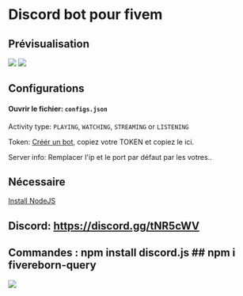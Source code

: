 # Discord bot pour fivem 

## Prévisualisation

<img src="https://kasper-rasmussen.dk/assets/images/discord_bot/1.png" />
<img src="https://kasper-rasmussen.dk/assets/images/discord_bot/2.png" />

## Configurations

#### Ouvrir le fichier: `configs.json`

Activity type: `PLAYING`, `WATCHING`, `STREAMING` or `LISTENING`

Token: [Créér un bot](https://discordapp.com/developers/applications/), copiez votre TOKEN et copiez le ici.

Server info: Remplacer l'ip et le port par défaut par les votres..

## Nécessaire

[Install NodeJS](https://nodejs.org/en/download/)

## Discord: https://discord.gg/tNR5cWV

## Commandes : npm install discord.js   ##  npm i fivereborn-query 

<a href="https://discord.gg/NHsABpb"><img src="https://kasper-rasmussen.dk/assets/images/icons/discord_logo.png" /></a>
